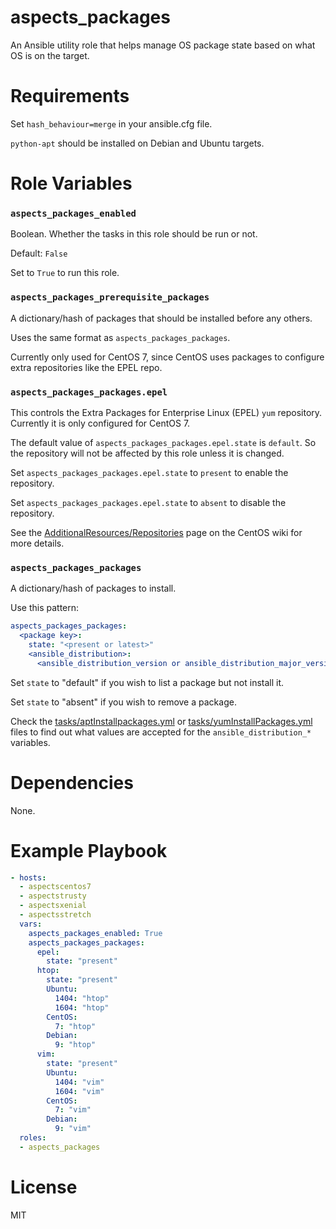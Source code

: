 # aspects_packages
An Ansible utility role that helps manage OS package state based on what OS is on the target.
  
# Requirements
Set ```hash_behaviour=merge``` in your ansible.cfg file.

`python-apt` should be installed on Debian and Ubuntu targets.
  
# Role Variables
### `aspects_packages_enabled`
Boolean. Whether the tasks in this role should be run or not.

Default: `False`

Set to `True` to run this role.

### `aspects_packages_prerequisite_packages`
A dictionary/hash of packages that should be installed before any others.

Uses the same format as `aspects_packages_packages`.

Currently only used for CentOS 7, since CentOS uses packages to configure extra repositories like the EPEL repo.

### `aspects_packages_packages.epel`
This controls the Extra Packages for Enterprise Linux (EPEL) `yum` repository. Currently it is only configured for CentOS 7.

The default value of `aspects_packages_packages.epel.state` is `default`. So the repository will not be affected by this role unless it is changed.

Set `aspects_packages_packages.epel.state` to `present` to enable the repository.

Set `aspects_packages_packages.epel.state` to `absent` to disable the repository.

See the [AdditionalResources/Repositories](https://wiki.centos.org/AdditionalResources/Repositories) page on the CentOS wiki for more details.

### `aspects_packages_packages`
A dictionary/hash of packages to install.

Use this pattern:

```yaml
aspects_packages_packages:
  <package key>:
    state: "<present or latest>"
    <ansible_distribution>:
      <ansible_distribution_version or ansible_distribution_major_version>: "<package name>"
```
Set `state` to "default" if you wish to list a package but not install it.

Set `state` to "absent" if you wish to remove a package.

Check the [tasks/aptInstallpackages.yml](aptInstallpackages.yml) or [tasks/yumInstallPackages.yml](yumInstallPackages.yml) files to find out what values are accepted for the `ansible_distribution_*` variables.


# Dependencies
None.

# Example Playbook
```yaml
- hosts:
  - aspectscentos7
  - aspectstrusty
  - aspectsxenial
  - aspectsstretch
  vars:
    aspects_packages_enabled: True
    aspects_packages_packages:
      epel:
        state: "present"
      htop:
        state: "present"
        Ubuntu:
          1404: "htop"
          1604: "htop"
        CentOS:
          7: "htop"
        Debian:
          9: "htop"
      vim:
        state: "present"
        Ubuntu:
          1404: "vim"
          1604: "vim"
        CentOS:
          7: "vim"
        Debian:
          9: "vim"
  roles:
  - aspects_packages
```

# License
MIT